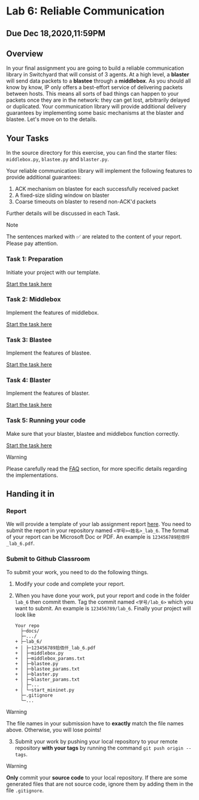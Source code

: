 # Lab 6: Reliable Communication
## Due Dec 18,2020,11:59PM
## Overview

In your final assignment you are going to build a reliable communication library in Switchyard that will consist of 3 agents. At a high level, a **blaster** will send data packets to a **blastee** through a **middlebox**. As you should all know by know, IP only offers a best-effort service of delivering packets between hosts. This means all sorts of bad things can happen to your packets once they are in the network: they can get lost, arbitrarily delayed or duplicated. Your communication library will provide additional delivery guarantees by implementing some basic mechanisms at the blaster and blastee. Let's move on to the details. 


## Your Tasks

In the source directory for this exercise, you can find the starter files: `middlebox.py`, `blastee.py` and `blaster.py`.

Your reliable communication library will implement the following features to provide additional guarantees: 
1. ACK mechanism on blastee for each successfully received packet
2. A fixed-size sliding window on blaster
3. Coarse timeouts on blaster to resend non-ACK'd packets

Further details will be discussed in each Task.

> [!NOTE]
> The sentences marked with ✅ are related to the content of your report. Please pay attention.

### Task 1: Preparation

Initiate your project with our template.

[Start the task here](preparation.md)

### Task 2: Middlebox 

Implement the features of middlebox.

[Start the task here](middlebox.md)

### Task 3: Blastee 

Implement the features of blastee.

[Start the task here](blastee.md)

### Task 4: Blaster 

Implement the features of blaster.

[Start the task here](blaster.md)

### Task 5: Running your code 

Make sure that your blaster, blastee and middlebox function correctly.

[Start the task here](deploy.md)

> [!WARNING]
> Please carefully read the [FAQ](faq.md) section, for more specific details regarding the implementations.

## Handing it in

### Report

We will provide a template of your lab assignment report [here](https://box.nju.edu.cn/d/123a70ac8ff34595b18f/). You need to submit the report in your repository named `<学号><姓名>_lab_6`. The format of your report can be Microsoft Doc or PDF. An example is `123456789拾佰仟_lab_6.pdf`.

### Submit to Github Classroom

To submit your work, you need to do the following things.

1. Modify your code and complete your report.

2. When you have done your work, put your report and code in the folder `lab_6` then commit them. Tag the commit named `<学号/lab_6>` which you want to submit. An example is `123456789/lab_6`. Finally your project will look like

   ```
   Your repo
     ├─docs/
     ├─.../
   + ├─lab_6/
   + │ ├─123456789拾佰仟_lab_6.pdf
   + │ ├─middlebox.py
   + │ ├─middlebox_params.txt
   + │ ├─blastee.py
   + │ ├─blastee_params.txt
   + │ ├─blaster.py
   + │ ├─blaster_params.txt   
     │ ├─...
   + │ └─start_mininet.py
     ├─.gitignore
     └─...
   ```

  > [!WARNING]
  > The file names in your submission have to **exactly** match the file names above. Otherwise, you will lose points!

3. Submit your work by pushing your local repository to your remote repository **with your tags** by running the command `git push origin --tags`.

  > [!WARNING]
  > **Only** commit your **source code** to your local repository. If there are some generated files that are not source code, ignore them by adding them in the file `.gitignore`.
